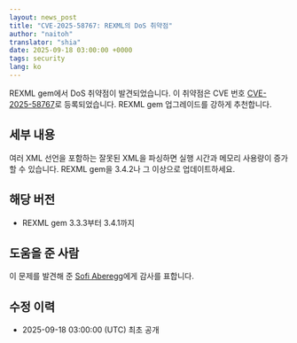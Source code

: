 ```yaml
---
layout: news_post
title: "CVE-2025-58767: REXML의 DoS 취약점"
author: "naitoh"
translator: "shia"
date: 2025-09-18 03:00:00 +0000
tags: security
lang: ko
---
```


REXML gem에서 DoS 취약점이 발견되었습니다. 이 취약점은 CVE 번호 [CVE-2025-58767](https://www.cve.org/CVERecord?id=CVE-2025-58767)로 등록되었습니다. REXML gem 업그레이드를 강하게 추천합니다.

## 세부 내용

여러 XML 선언을 포함하는 잘못된 XML을 파싱하면 실행 시간과 메모리 사용량이 증가할 수 있습니다.
REXML gem을 3.4.2나 그 이상으로 업데이트하세요.

## 해당 버전

* REXML gem 3.3.3부터 3.4.1까지

## 도움을 준 사람

이 문제를 발견해 준 [Sofi Aberegg](https://github.com/sofiaaberegg)에게 감사를 표합니다.

## 수정 이력

* 2025-09-18 03:00:00 (UTC) 최초 공개
